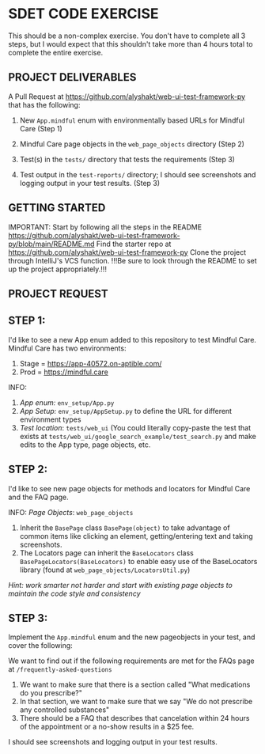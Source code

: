 SDET CODE EXERCISE
======================

This should be a non-complex exercise. You don't have to complete all 3 steps, but I would expect that this shouldn't
take more than 4 hours total to complete the entire exercise.

PROJECT DELIVERABLES
--------------------

A Pull Request at <https://github.com/alyshakt/web-ui-test-framework-py> that has the following:

1. New `App.mindful` enum with environmentally based URLs for Mindful Care (Step 1)

2. Mindful Care page objects in the `web_page_objects` directory (Step 2)

3. Test(s) in the `tests/` directory that tests the requirements (Step 3)

4. Test output in the `test-reports/` directory; I should see screenshots and logging output in your test results. (Step
    3)

GETTING STARTED
---------------
IMPORTANT: Start by following all the steps in the
README https://github.com/alyshakt/web-ui-test-framework-py/blob/main/README.md
Find the starter repo at <https://github.com/alyshakt/web-ui-test-framework-py>
Clone the project through IntelliJ's VCS function.
!!!Be sure to look through the README to set up the project appropriately.!!!

PROJECT REQUEST
---------------

STEP 1:
-----
I'd like to see a new App enum added to this repository to test Mindful Care. Mindful Care has two environments:

1. Stage = <https://app-40572.on-aptible.com/>
2. Prod = <https://mindful.care>

INFO:
1. *App enum:* `env_setup/App.py`
2. *App Setup:* `env_setup/AppSetup.py` to define the URL for different environment types
3. *Test location*: `tests/web_ui`  (You could literally copy-paste the test that exists at `tests/web_ui/google_search_example/test_search.py` and make
  edits to the App type, page objects, etc.

STEP 2:
-----
I'd like to see new page objects for methods and locators for Mindful Care and the FAQ page.

INFO:
*Page Objects*: `web_page_objects`

1. Inherit the `BasePage` class `BasePage(object)` to take advantage of common items like clicking an element,
  getting/entering text and taking screenshots.
2. The Locators page can inherit the `BaseLocators` class `BasePageLocators(BaseLocators)` to enable easy use of the
  BaseLocators library (found at `web_page_objects/LocatorsUtil.py`)
  
  *Hint: work smarter not harder and start with existing page objects to maintain the code style and consistency*

STEP 3:
-----
Implement the `App.mindful` enum and the new pageobjects in your test, and cover the following:

We want to find out if the following requirements are met for the FAQs page at `/frequently-asked-questions`

1. We want to make sure that there is a section called "What medications do you prescribe?"
2. In that section, we want to make sure that we say "We do not prescribe any controlled substances"
3. There should be a FAQ that describes that cancelation within 24 hours of the appointment or a no-show results in a
   $25 fee.

I should see screenshots and logging output in your test results.
